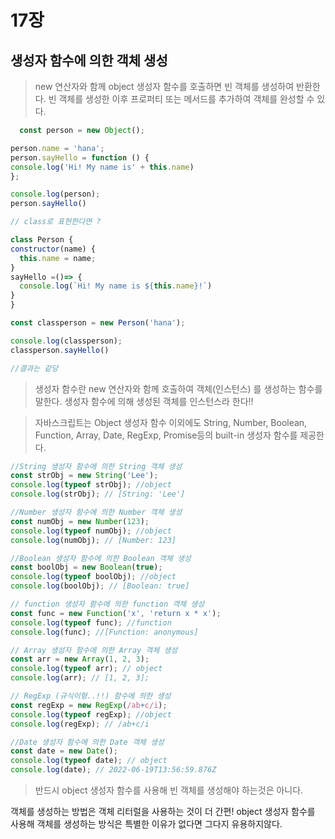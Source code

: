# 17장
## 생성자 함수에 의한 객체 생성 
  > new 연산자와 함께 object 생성자 함수를 호출하면 빈 객체를 생성하여 반환한다.
  빈 객체를 생성한 이후 프로퍼티 또는 메서드를 추가하여 객체를 완성할 수 있다.

  ```js
    const person = new Object();

person.name = 'hana';
person.sayHello = function () {
  console.log('Hi! My name is' + this.name)
};

console.log(person);
person.sayHello()

// class로 표현한다면 ? 

class Person {
  constructor(name) {
    this.name = name;
  }
  sayHello =()=> {
    console.log(`Hi! My name is ${this.name}!`)
  }
}

const classperson = new Person('hana');

console.log(classperson);
classperson.sayHello()

//결과는 같당 
  ```

> 생성자 함수란 new 연산자와 함께 호출하여 객체(인스턴스) 를 생성하는 함수를 말한다. 생성자 함수에 의해 생성된 객체를 인스턴스라 한다!! 

> 자바스크립트는 Object 생성자 함수 이외에도 String, Number, Boolean, Function, Array, Date, RegExp, Promise등의 built-in 생성자 함수를 제공한다. 

```js
//String 생성자 함수에 의한 String 객체 생성
const strObj = new String('Lee');
console.log(typeof strObj); //object
console.log(strObj); // [String: 'Lee']

//Number 생성자 함수에 의한 Number 객체 생성
const numObj = new Number(123);
console.log(typeof numObj); //object
console.log(numObj); // [Number: 123]

//Boolean 생성자 함수에 의한 Boolean 객체 생성
const boolObj = new Boolean(true);
console.log(typeof boolObj); //object
console.log(boolObj); // [Boolean: true]

// function 생성자 함수에 의한 function 객체 생성
const func = new Function('x', 'return x * x');
console.log(typeof func); //function
console.log(func); //[Function: anonymous]

// Array 생성자 함수에 의한 Array 객체 생성
const arr = new Array(1, 2, 3);
console.log(typeof arr); // object
console.log(arr); // [1, 2, 3];

// RegExp (규식이형..!!) 함수에 의한 생성
const regExp = new RegExp(/ab+c/i);
console.log(typeof regExp); //object
console.log(regExp); // /ab+c/i

//Date 생성자 함수에 의한 Date 객체 생성
const date = new Date();
console.log(typeof date); // object
console.log(date); // 2022-06-19T13:56:59.876Z
```
> 반드시 object 생성자 함수를 사용해 빈 객체를 생성해야 하는것은 아니다.

객체를 생성하는 방법은 객체 리터럴을 사용하는 것이 더 간편! object 생성자 함수를 사용해 객체를 생성하는 방식은 특별한 이유가 없다면 그다지 유용하지않다. 

